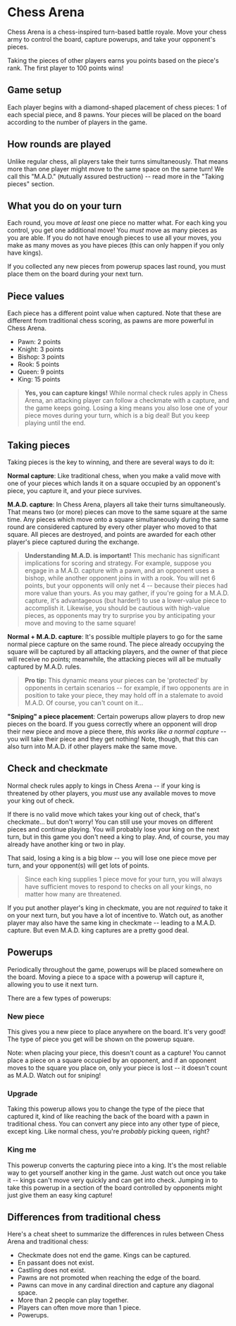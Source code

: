 # Chess Arena

Chess Arena is a chess-inspired turn-based battle royale. Move your chess army to control the board, capture powerups, and take your opponent's pieces.

Taking the pieces of other players earns you points based on the piece's rank. The first player to 100 points wins!

## Game setup

Each player begins with a diamond-shaped placement of chess pieces: 1 of each special piece, and 8 pawns. Your pieces will be placed on the board according to the number of players in the game.

## How rounds are played

Unlike regular chess, all players take their turns simultaneously. That means more than one player might move to the same space on the same turn! We call this "M.A.D." (`M`utually `A`ssured `D`estruction) -- read more in the "Taking pieces" section.

## What you do on your turn

Each round, you move _at least_ one piece no matter what. For each king you control, you get one additional move! You _must_ move as many pieces as you are able. If you do not have enough pieces to use all your moves, you make as many moves as you have pieces (this can only happen if you only have kings).

If you collected any new pieces from powerup spaces last round, you must place them on the board during your next turn.

## Piece values

Each piece has a different point value when captured. Note that these are different from traditional chess scoring, as pawns are more powerful in Chess Arena.

- Pawn: 2 points
- Knight: 3 points
- Bishop: 3 points
- Rook: 5 points
- Queen: 9 points
- King: 15 points

> **Yes, you can capture kings!** While normal check rules apply in Chess Arena, an attacking player can follow a checkmate with a capture, and the game keeps going. Losing a king means you also lose one of your piece moves during your turn, which is a big deal! But you keep playing until the end.

## Taking pieces

Taking pieces is the key to winning, and there are several ways to do it:

**Normal capture**: Like traditional chess, when you make a valid move with one of your pieces which lands it on a square occupied by an opponent's piece, you capture it, and your piece survives.

**M.A.D. capture**: In Chess Arena, players all take their turns simultaneously. That means two (or more) pieces can move to the same square at the same time. Any pieces which move onto a square simultaneously during the same round are considered captured by every other player who moved to that square. All pieces are destroyed, and points are awarded for each other player's piece captured during the exchange.

> **Understanding M.A.D. is important!** This mechanic has significant implications for scoring and strategy. For example, suppose you engage in a M.A.D. capture with a pawn, and an opponent uses a bishop, while another opponent joins in with a rook.
> You will net 6 points, but your opponents will only net 4 -- because their pieces had more value than yours.
> As you may gather, if you're going for a M.A.D. capture, it's advantageous (but harder!) to use a lower-value piece to accomplish it. Likewise, you should be cautious with high-value pieces, as opponents may try to surprise you by anticipating your move and moving to the same square!

**Normal + M.A.D. capture**: It's possible multiple players to go for the same normal piece capture on the same round. The piece already occupying the square will be captured by all attacking players, and the owner of that piece will receive no points; meanwhile, the attacking pieces will all be mutually captured by M.A.D. rules.

> **Pro tip:** This dynamic means your pieces can be 'protected' by opponents in certain scenarios -- for example, if two opponents are in position to take your piece, they may hold off in a stalemate to avoid M.A.D. Of course, you can't count on it...

**"Sniping" a piece placement**: Certain powerups allow players to drop new pieces on the board. If you guess correctly where an opponent will drop their new piece and move a piece there, _this works like a normal capture_ -- you will take their piece and they get nothing! Note, though, that this can also turn into M.A.D. if other players make the same move.

## Check and checkmate

Normal check rules apply to kings in Chess Arena -- if your king is threatened by other players, you _must_ use any available moves to move your king out of check.

If there is no valid move which takes your king out of check, that's checkmate... but don't worry! You can still use your moves on different pieces and continue playing. You will probably lose your king on the next turn, but in this game you don't need a king to play. And, of course, you may already have another king or two in play.

That said, losing a king is a big blow -- you will lose one piece move per turn, and your opponent(s) will get lots of points.

> Since each king supplies 1 piece move for your turn, you will always have sufficient moves to respond to checks on all your kings, no matter how many are threatened.

If you put another player's king in checkmate, you are not _required_ to take it on your next turn, but you have a lot of incentive to. Watch out, as another player may also have the same king in checkmate -- leading to a M.A.D. capture. But even M.A.D. king captures are a pretty good deal.

## Powerups

Periodically throughout the game, powerups will be placed somewhere on the board. Moving a piece to a space with a powerup will capture it, allowing you to use it next turn.

There are a few types of powerups:

### New piece

This gives you a new piece to place anywhere on the board. It's very good! The type of piece you get will be shown on the powerup square.

Note: when placing your piece, this doesn't count as a capture! You cannot place a piece on a square occupied by an opponent, and if an opponent moves to the square you place on, only your piece is lost -- it doesn't count as M.A.D. Watch out for sniping!

### Upgrade

Taking this powerup allows you to change the type of the piece that captured it, kind of like reaching the back of the board with a pawn in traditional chess. You can convert any piece into any other type of piece, except king. Like normal chess, you're _probably_ picking queen, right?

### King me

This powerup converts the capturing piece into a king. It's the most reliable way to get yourself another king in the game. Just watch out once you take it -- kings can't move very quickly and can get into check. Jumping in to take this powerup in a section of the board controlled by opponents might just give them an easy king capture!

## Differences from traditional chess

Here's a cheat sheet to summarize the differences in rules between Chess Arena and traditional chess:

- Checkmate does not end the game. Kings can be captured.
- En passant does not exist.
- Castling does not exist.
- Pawns are not promoted when reaching the edge of the board.
- Pawns can move in any cardinal direction and capture any diagonal space.
- More than 2 people can play together.
- Players can often move more than 1 piece.
- Powerups.
